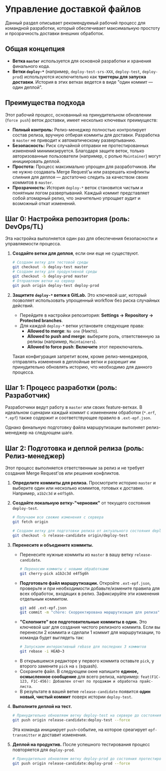 # Управление доставкой файлов

Данный раздел описывает рекомендуемый рабочий процесс для командной разработки, который обеспечивает максимальную простоту и прозрачность доставки внешних обработок.

## Общая концепция

* **Ветка `master`** используется для основной разработки и хранения финального кода.
* **Ветки `deploy-*`** (например, `deploy-test-srs-XXX`, `deploy-test`, `deploy-prod`) используются исключительно как **триггеры для запуска доставки**. История в этих ветках ведется в виде "один коммит — один деплой".

## Преимущества подхода

Этот рабочий процесс, основанный на принудительном обновлении (`force push`) веток доставки, имеет несколько ключевых преимуществ:

* **Полный контроль:** Релиз-менеджер полностью контролирует состав релиза, вручную отбирая коммиты для доставки. Разработка в `master` не приводит к автоматическому развертыванию.
* **Безопасность:** Риск случайной отправки не протестированных изменений минимизируется. Благодаря защите веток, только авторизованные пользователи (например, с ролью `Maintainer`) могут инициировать деплой.
* **Простота:** Процесс максимально упрощен для разработчиков. Им не нужно создавать Merge Request'ы или разрешать конфликты слияния для деплоя — достаточно следить за качеством своих коммитов в `master`.
* **Прозрачность:** История `deploy-*` веток становится чистым и понятным логом развертываний. Каждый коммит представляет собой атомарный релиз, что значительно упрощает аудит и возможный откат изменений.

## Шаг 0: Настройка репозитория (роль: DevOps/TL)

Эта настройка выполняется один раз для обеспечения безопасности и управляемости процесса.

1. **Создайте ветки для деплоя**, если они еще не существуют.

    ```bash
    # Создаем ветку для тестовой среды
    git checkout -b deploy-test master
    # Создаем ветку для продуктивной среды
    git checkout -b deploy-prod master
    # Отправляем ветки на сервер
    git push origin deploy-test deploy-prod
    ```

2. **Защитите `deploy-*` ветки в GitLab.** Это ключевой шаг, который позволяет использовать упрощенный workflow без риска случайных действий.
    * Перейдите в настройки репозитория: **Settings → Repository → Protected branches**.
    * Для каждой `deploy-*` ветки установите следующие права:
        * **Allowed to merge**: `No one` (Никто).
        * **Allowed to push and merge**: выберите роль, ответственную за релизы (например, `Maintainers`).
        * **Allowed to force push**: **Включите** этот переключатель.

    Такая конфигурация запретит всем, кроме релиз-менеджеров, отправлять изменения в деплойные ветки и разрешит им принудительно обновлять историю, что необходимо для данного процесса.

## Шаг 1: Процесс разработки (роль: Разработчик)

Разработчики ведут работу в `master` или своих feature-ветках. В идеальном сценарии каждый коммит с изменением обработки (`*.erf`, `*.epf`) также содержит и соответствующее правило в `.ext-epf.json`.

Однако финальную подготовку файла маршрутизации выполняет релиз-менеджер на следующем шаге.

## Шаг 2: Подготовка и деплой релиза (роль: Релиз-менеджер)

Этот процесс выполняется ответственным за релиз и не требует создания Merge Request'ов или решения конфликтов.

1. **Определите коммиты для релиза.** Просмотрите историю `master` и выберите один или несколько коммитов, готовых к доставке. Например, `a1b2c3d` и `e4f5g6h`.

2. **Создайте локальную ветку-"черновик"** от текущего состояния `deploy-test`.

    ```bash
    # Получаем все свежие изменения с сервера
    git fetch origin

    # Создаем ветку для подготовки релиза от актуального состояния deploy-test
    git checkout -b release-candidate origin/deploy-test
    ```

3. **Перенесите и объедините коммиты.**

    * Перенесите нужные коммиты из `master` в вашу ветку `release-candidate`.
        ```bash
        # Переносим коммиты с новыми обработками
        git cherry-pick a1b2c3d e4f5g6h
        ```
    * **Подготовьте файл маршрутизации.** Откройте `.ext-epf.json`, проверьте и при необходимости добавьте/измените правила для всех обработок, входящих в релиз. Зафиксируйте эти изменения отдельным коммитом.
        ```bash
        git add .ext-epf.json
        git commit -m "chore: Скорректирована маршрутизация для релиза"
        ```
    * **"Схлопните" все подготовительные коммиты в один.** Это ключевой шаг для создания чистого релизного коммита. Если вы перенесли 2 коммита и сделали 1 коммит для маршрутизации, то команда будет выглядеть так:
        ```bash
        # Запускаем интерактивный rebase для последних 3 коммитов
        git rebase -i HEAD~3
        ```
    * В открывшемся редакторе у первого коммита оставьте `pick`, у второго замените `pick` на `s` (squash).
    * Сохраните файл. В следующем окне напишите **единое, осмысленное сообщение** для всего релиза, например: `feat(F1C-123, F1C-456): Добавлен отчет по продажам и обработка прайс-листа`.
    * В результате в вашей ветке `release-candidate` появится **один новый, чистый коммит** поверх истории `deploy-test`.

4. **Выполните деплой на тест.**

    ```bash
    # Принудительно обновляем ветку deploy-test на сервере до состояния нашего релизного коммита
    git push origin release-candidate:deploy-test --force
    ```
    Эта команда инициирует `push`-событие, на которое среагирует `epf-transmitter` и доставит изменения.

5. **Деплой на продуктив.** После успешного тестирования процесс повторяется для `deploy-prod`.

    ```bash
    # Принудительно обновляем ветку deploy-prod до состояния протестированного релиза
    git push origin release-candidate:deploy-prod --force
    ```
